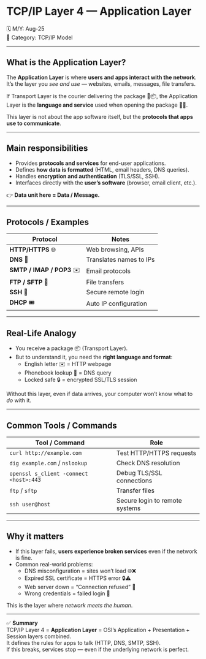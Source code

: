 # TCP/IP Layer 4 — Application Layer

🗓️ M/Y: Aug-25  
📂 Category: TCP/IP Model  

---

## What is the Application Layer?

The **Application Layer** is where **users and apps interact with the network**.  
It’s the layer you *see and use* — websites, emails, messages, file transfers.  

If Transport Layer is the courier delivering the package 🚚📦, the Application Layer is the **language and service** used when opening the package 📖✨.  

This layer is not about the app software itself, but the **protocols that apps use to communicate**.

---

## Main responsibilities

- Provides **protocols and services** for end-user applications.  
- Defines **how data is formatted** (HTML, email headers, DNS queries).  
- Handles **encryption and authentication** (TLS/SSL, SSH).  
- Interfaces directly with the **user’s software** (browser, email client, etc.).  

👉 **Data unit here = Data / Message.**

---

## Protocols / Examples

| Protocol | Notes |
|----------|-------|
| **HTTP/HTTPS** 🌐 | Web browsing, APIs |
| **DNS** 🔎 | Translates names to IPs |
| **SMTP / IMAP / POP3** ✉️ | Email protocols |
| **FTP / SFTP** 📂 | File transfers |
| **SSH** 🔐 | Secure remote login |
| **DHCP** 🎟️ | Auto IP configuration |

---

## Real-Life Analogy

- You receive a package 📦 (Transport Layer).  
- But to understand it, you need the **right language and format**:  
  - English letter ✉️ = HTTP webpage  
  - Phonebook lookup 📖 = DNS query  
  - Locked safe 🔒 = encrypted SSL/TLS session  

Without this layer, even if data arrives, your computer won’t know what to *do* with it.

---

## Common Tools / Commands

| Tool / Command | Role |
|----------------|------|
| `curl http://example.com` | Test HTTP/HTTPS requests |
| `dig example.com` / `nslookup` | Check DNS resolution |
| `openssl s_client -connect <host>:443` | Debug TLS/SSL connections |
| `ftp` / `sftp` | Transfer files |
| `ssh user@host` | Secure login to remote systems |

---

## Why it matters

- If this layer fails, **users experience broken services** even if the network is fine.  
- Common real-world problems:  
  - DNS misconfiguration = sites won’t load 🌐❌  
  - Expired SSL certificate = HTTPS error 🔒⚠️  
  - Web server down = “Connection refused” 🛑  
  - Wrong credentials = failed login 🚫  

This is the layer where *network meets the human*.  

---

✅ **Summary**  
TCP/IP Layer 4 = **Application Layer** = OSI’s Application + Presentation + Session layers combined.  
It defines the rules for apps to talk (HTTP, DNS, SMTP, SSH).  
If this breaks, services stop — even if the underlying network is perfect.
